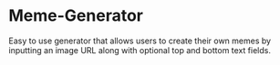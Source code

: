 # Meme-Generator

Easy to use generator that allows users to create their own memes by inputting an image URL along with optional top and bottom text fields.
